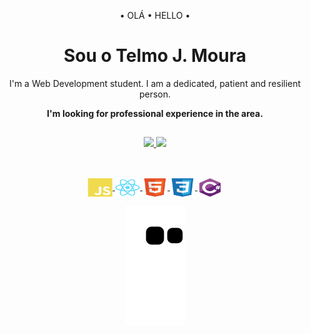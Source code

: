 <div align="center">
  <p> • OLÁ  • HELLO •</p>
  <h1> Sou o Telmo J. Moura </h1>
</div>
<div align="center">
  <p>I'm a Web Development student. I am a dedicated, patient and resilient person. </p>
  <p><b>I'm looking for professional experience in the area. </b></p>
</div>

##

<div align="center">
  <a href="https://github.com/eutelmo">
  <img height="180em" src="https://github-readme-stats.vercel.app/api?username=eutelmo&show_icons=true&theme=dracula&include_all_commits=true&count_private=true"/>
  <img height="180em" src="https://github-readme-stats.vercel.app/api/top-langs/?username=eutelmo&layout=compact&langs_count=7&theme=dracula"/>
</div>
  
##
  
<div align="center" style="display: inline_block"><br>
  <img align="center" alt="eutelmo-Js" height="30" width="40" src="https://raw.githubusercontent.com/devicons/devicon/master/icons/javascript/javascript-plain.svg">
  <img align="center" alt="eutelmo-React" height="30" width="40" src="https://raw.githubusercontent.com/devicons/devicon/master/icons/react/react-original.svg">
  <img align="center" alt="eutelmo-HTML" height="30" width="40" src="https://raw.githubusercontent.com/devicons/devicon/master/icons/html5/html5-original.svg">
  <img align="center" alt="eutelmo-CSS" height="30" width="40" src="https://raw.githubusercontent.com/devicons/devicon/master/icons/css3/css3-original.svg">
  <img align="center" alt="eutelmo-Csharp" height="30" width="40" src="https://raw.githubusercontent.com/devicons/devicon/master/icons/csharp/csharp-original.svg">

   ![Snake animation](https://github.com/eutelmo/eutelmo/blob/output/github-contribution-grid-snake.svg)
  
  </div>



